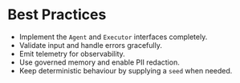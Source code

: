 # Best Practices

- Implement the `Agent` and `Executor` interfaces completely.
- Validate input and handle errors gracefully.
- Emit telemetry for observability.
- Use governed memory and enable PII redaction.
- Keep deterministic behaviour by supplying a `seed` when needed.
